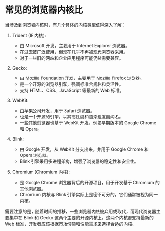 # 常见的浏览器内核比

当涉及到浏览器内核时，有几个具体的内核类型值得深入了解：

1. Trident (IE 内核):
   - 由 Microsoft 开发，主要用于 Internet Explorer 浏览器。
   - 在过去被广泛使用，但现在几乎不再被现代浏览器采用。
   - 对于一些旧的网站和企业应用程序可能仍然需要兼容。

2. Gecko:
   - 由 Mozilla Foundation 开发，主要用于 Mozilla Firefox 浏览器。
   - 是一个开源的浏览器引擎，强调标准合规性和灵活性。
   - 支持 HTML、CSS、JavaScript 等最新的 Web 标准。

3. WebKit:
   - 由苹果公司开发，用于 Safari 浏览器。
   - 也是一个开源的引擎，以其高性能和渲染速度而闻名。
   - 一些其他浏览器也基于 WebKit 开发，例如早期版本的 Google Chrome 和 Opera。

4. Blink:
   - 由 Google 开发，从 WebKit 分支出来，并用于 Google Chrome 和 Opera 浏览器。
   - Blink 引擎采用多进程架构，增强了浏览器的稳定性和安全性。

5. Chromium (Chromium 内核):
   - 是 Google Chrome 浏览器背后的开源项目，用于开发基于 Chromium 的其他浏览器。
   - Chromium 内核与 Blink 引擎实际上是密不可分的，它们通常被视为同一内核。

需要注意的是，随着时间的推移，一些浏览器内核被弃用或取代，而现代浏览器主要集中在 Blink 和 Gecko 这两个主要的开源内核上。这两个内核都支持最新的 Web 标准，开发者应该根据市场份额和性能需求来选择合适的内核。
